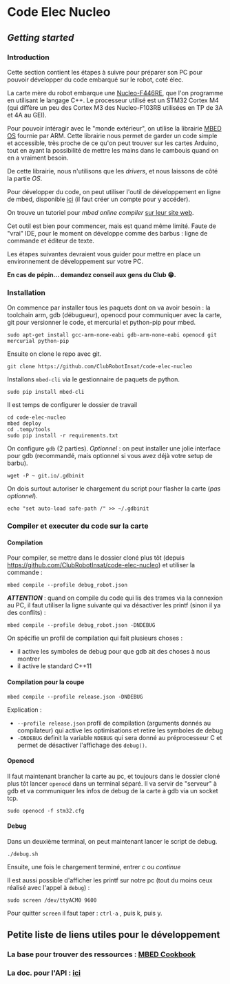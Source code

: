 # Code Elec Nucleo

## *Getting started*

### Introduction 

Cette section contient les étapes à suivre pour préparer son PC pour pouvoir développer du code embarqué sur le robot, coté élec. 

La carte mère du robot embarque une [Nucleo-F446RE](http://www.st.com/en/evaluation-tools/nucleo-f446re.html), que l'on programme en utilisant le langage C++. Le processeur utilisé est un STM32 Cortex M4 (qui diffère un peu des Cortex M3 des Nucleo-F103RB utilisées en TP de 3A et 4A au GEI). 

Pour pouvoir intéragir avec le "monde extérieur", on utilise la librairie [MBED OS](https://os.mbed.com/) fournie par ARM. 
Cette librairie nous permet de garder un code simple et accessible, très proche de ce qu'on peut trouver sur les cartes Arduino, 
tout en ayant la possibilité de mettre les mains dans le cambouis quand on en a vraiment besoin. 

De cette librairie, nous n'utilisons que les *drivers*, et nous laissons de côté la partie *OS*. 

Pour développer du code, on peut utiliser l'outil de développement en ligne de mbed, disponible [ici](https://os.mbed.com/compiler/) (il faut créer un compte pour y accéder). 

On trouve un tutoriel pour *mbed online compiler* [sur leur site web](https://os.mbed.com/docs/latest/tutorials/blinky-on-the-arm-mbed-online-compiler.html). 


Cet outil est bien pour commencer, mais est quand même limité. Faute de "vrai" IDE, pour le moment on développe comme des barbus : ligne de commande et éditeur de texte.

Les étapes suivantes devraient vous guider pour mettre en place un environnement de développement sur votre PC. 

**En cas de pépin... demandez conseil aux gens du Club :grin:.**

### Installation

On commence par installer tous les paquets dont on va avoir besoin : la toolchain arm, gdb (débugueur), openocd pour communiquer avec la carte, git pour versionner le code, et mercurial et python-pip pour mbed.

```
sudo apt-get install gcc-arm-none-eabi gdb-arm-none-eabi openocd git mercurial python-pip
```

Ensuite on clone le repo avec git.

```
git clone https://github.com/ClubRobotInsat/code-elec-nucleo
```

Installons `mbed-cli` via le gestionnaire de paquets de python.

```
sudo pip install mbed-cli
```

Il est temps de configurer le dossier de travail

```
cd code-elec-nucleo
mbed deploy
cd .temp/tools
sudo pip install -r requirements.txt
```

On configure `gdb` (2 parties). 
*Optionnel* : on peut installer une jolie interface pour gdb (recommandé, mais optionnel si vous avez déjà votre setup de barbu).

```
wget -P ~ git.io/.gdbinit
```

On dois surtout autoriser le chargement du script pour flasher la carte (*pas optionnel*).

```
echo "set auto-load safe-path /" >> ~/.gdbinit
```

### Compiler et executer du code sur la carte

#### Compilation

Pour compiler, se mettre dans le dossier cloné plus tôt (depuis https://github.com/ClubRobotInsat/code-elec-nucleo) et utiliser la commande :

```
mbed compile --profile debug_robot.json
```

***ATTENTION*** : quand on compile du code qui lis des trames via la connexion au PC, il faut utiliser la ligne suivante qui va désactiver les printf (sinon il ya des conflits) :

```
mbed compile --profile debug_robot.json -DNDEBUG
```

On spécifie un profil de compilation qui fait plusieurs choses :

* il active les symboles de debug pour que gdb ait des choses à nous montrer
* il active le standard C++11

#### Compilation pour la coupe

```
mbed compile --profile release.json -DNDEBUG
```

Explication :

* `--profile release.json` profil de compilation (arguments donnés au compilateur) qui active les optimisations et retire les symboles de debug
* `-DNDEBUG` definit la variable `NDEBUG` qui sera donné au préprocesseur C et permet de désactiver l'affichage des `debug()`.

#### Openocd

Il faut maintenant brancher la carte au pc, et toujours dans le dossier cloné plus tôt lancer `openocd` dans un terminal séparé.
Il va servir de "serveur" à gdb et va communiquer les infos de debug de la carte à gdb via un socket tcp.

```
sudo openocd -f stm32.cfg
```

#### Debug

Dans un deuxième terminal, on peut maintenant lancer le script de debug.

```
./debug.sh
```

Ensuite, une fois le chargement terminé, entrer *c* ou *continue*

Il est aussi possible d'afficher les printf sur notre pc (tout du moins ceux réalisé avec l'appel à `debug`) :

```
sudo screen /dev/ttyACM0 9600
```

Pour quitter `screen` il faut taper : `ctrl-a` , puis k, puis y.

## Petite liste de liens utiles pour le développement

### La base pour trouver des ressources : [MBED Cookbook](https://os.mbed.com/cookbook/Homepage)
### La doc. pour l'API : [ici](https://os.mbed.com/docs/latest/reference/drivers.html)

